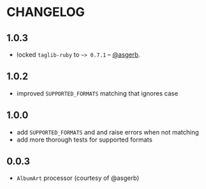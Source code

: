 # CHANGELOG

## 1.0.3

- locked `taglib-ruby` to `~> 0.7.1` – [@asgerb](https://github.com/asgerb).

## 1.0.2

- improved `SUPPORTED_FORMATS` matching that ignores case

## 1.0.0

- add `SUPPORTED_FORMATS` and and raise errors when not matching
- add more thorough tests for supported formats

## 0.0.3

- `AlbumArt` processor (courtesy of @asgerb)
